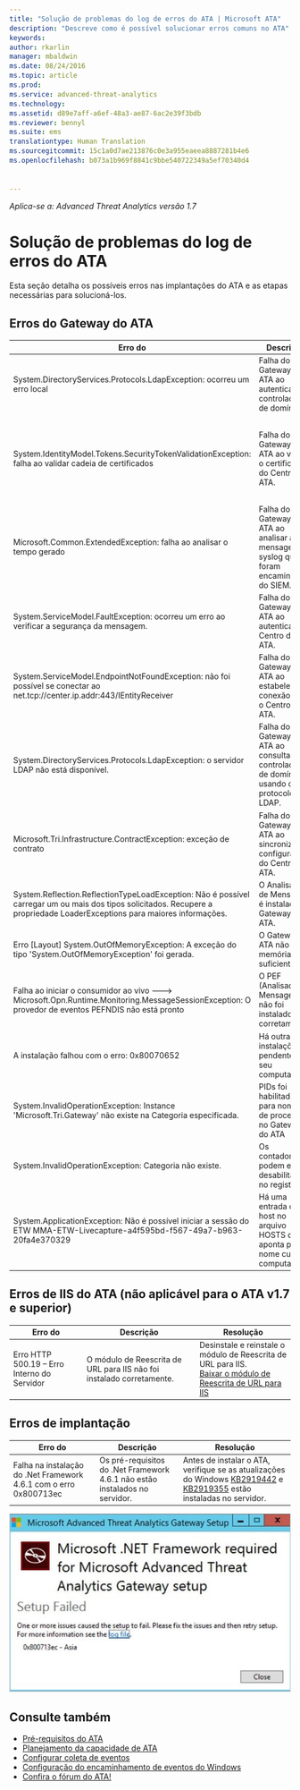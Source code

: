 ```yaml
---
title: "Solução de problemas do log de erros do ATA | Microsoft ATA"
description: "Descreve como é possível solucionar erros comuns no ATA"
keywords: 
author: rkarlin
manager: mbaldwin
ms.date: 08/24/2016
ms.topic: article
ms.prod: 
ms.service: advanced-threat-analytics
ms.technology: 
ms.assetid: d89e7aff-a6ef-48a3-ae87-6ac2e39f3bdb
ms.reviewer: bennyl
ms.suite: ems
translationtype: Human Translation
ms.sourcegitcommit: 15c1a0d7ae213876c0e3a955eaeea8887281b4e6
ms.openlocfilehash: b073a1b969f8841c9bbe540722349a5ef70340d4


---
```


*Aplica-se a: Advanced Threat Analytics versão 1.7*



# Solução de problemas do log de erros do ATA
Esta seção detalha os possíveis erros nas implantações do ATA e as etapas necessárias para solucioná-los.
## Erros do Gateway do ATA
|Erro do|Descrição|Resolução|
|-------------|----------|---------|
|System.DirectoryServices.Protocols.LdapException: ocorreu um erro local|Falha do Gateway do ATA ao autenticar no controlador de domínio.|1. Confirme se o registro DNS do controlador de domínio está configurado corretamente no servidor DNS. <br>2. Verifique se a hora do Gateway do ATA está sincronizada com a hora do controlador de domínio.|
|System.IdentityModel.Tokens.SecurityTokenValidationException: falha ao validar cadeia de certificados|Falha do Gateway do ATA ao validar o certificado do Centro do ATA.|1. Verifique se o certificado da autoridade de certificação raiz está instalado no repositório de certificados da autoridade de certificação confiável no Gateway do ATA. <br>2. Confirme se a CRL (lista de certificados revogados) está disponível e se é possível fazer a validação de certificados revogados.|
|Microsoft.Common.ExtendedException: falha ao analisar o tempo gerado|Falha do Gateway do ATA ao analisar as mensagens syslog que foram encaminhadas do SIEM.|Verifique se o SIEM está configurado para encaminhar as mensagens em um dos formatos compatíveis com o ATA.|
|System.ServiceModel.FaultException: ocorreu um erro ao verificar a segurança da mensagem.|Falha do Gateway do ATA ao autenticar no Centro do ATA.|Verifique se a hora do Gateway do ATA está sincronizada com a hora do Centro do ATA.|
|System.ServiceModel.EndpointNotFoundException: não foi possível se conectar ao net.tcp://center.ip.addr:443/IEntityReceiver|Falha do Gateway do ATA ao estabelecer conexão com o Centro do ATA.|Verifique se as configurações de rede estão corretas e se a conexão de rede entre o Gateway do ATA e o Centro do ATA está ativa.|
|System.DirectoryServices.Protocols.LdapException: o servidor LDAP não está disponível.|Falha do Gateway do ATA ao consultar o controlador de domínio usando o protocolo LDAP.|1. Verifique se a conta do usuário usada pelo ATA para se conectar ao domínio do Active Directory tem acesso de leitura a todos os objetos na árvore do Active Directory. <br>2. Certifique-se de que o controlador de domínio não esteja protegido contra consultas LDAP da conta de usuário usada pelo ATA.|
|Microsoft.Tri.Infrastructure.ContractException: exceção de contrato|Falha do Gateway do ATA ao sincronizar a configuração do Centro do ATA.|Conclua a configuração do Gateway do ATA no Console do ATA.|
|System.Reflection.ReflectionTypeLoadException: Não é possível carregar um ou mais dos tipos solicitados. Recupere a propriedade LoaderExceptions para maiores informações.|O Analisador de Mensagem é instalado no Gateway do ATA.| Desinstale o Analisador de Mensagem.|
|Erro [Layout] System.OutOfMemoryException: A exceção do tipo 'System.OutOfMemoryException' foi gerada.|O Gateway do ATA não tem memória suficiente.|Aumente a quantidade de memória no controlador de domínio.|
|Falha ao iniciar o consumidor ao vivo ---> Microsoft.Opn.Runtime.Monitoring.MessageSessionException: O provedor de eventos PEFNDIS não está pronto|O PEF (Analisador de Mensagem) não foi instalado corretamente.|Se você estiver usando o Hyper-V, tente atualizar os serviços de Integração do Hyper-V, caso contrário, contate o suporte para uma solução alternativa.|
|A instalação falhou com o erro: 0x80070652|Há outras instalações pendentes no seu computador.|Aguarde até que as outras instalações sejam concluídas e, se necessário, reinicie o computador.|
|System.InvalidOperationException: Instance 'Microsoft.Tri.Gateway' não existe na Categoria especificada.|PIDs foi habilitado para nomes de processo no Gateway do ATA|Use [KB281884](https://support.microsoft.com/en-us/kb/281884) para desabilitar os PIDs em nomes de processo|
|System.InvalidOperationException: Categoria não existe.|Os contadores podem estar desabilitados no registro|Use [KB2554336](https://support.microsoft.com/en-us/kb/2554336) para recriar os Contadores de desempenho|
|System.ApplicationException: Não é possível iniciar a sessão do ETW MMA-ETW-Livecapture-a4f595bd-f567-49a7-b963-20fa4e370329|Há uma entrada do host no arquivo HOSTS que aponta para o nome curto do computador|Remova a entrada do host do arquivo C:\Windows\System32\drivers\etc\HOSTS ou altere-a para um FQDN.|


## Erros de IIS do ATA (não aplicável para o ATA v1.7 e superior)
|Erro do|Descrição|Resolução|
|-------------|----------|---------|
|Erro HTTP 500.19 – Erro Interno do Servidor|O módulo de Reescrita de URL para IIS não foi instalado corretamente.|Desinstale e reinstale o módulo de Reescrita de URL para IIS.<br>[Baixar o módulo de Reescrita de URL para IIS](http://go.microsoft.com/fwlink/?LinkID=615137)|

## Erros de implantação
|Erro do|Descrição|Resolução|
|-------------|----------|---------|
|Falha na instalação do .Net Framework 4.6.1 com o erro 0x800713ec|Os pré-requisitos do .Net Framework 4.6.1 não estão instalados no servidor. |Antes de instalar o ATA, verifique se as atualizações do Windows [KB2919442](https://www.microsoft.com/download/details.aspx?id=42135) e [KB2919355](https://support.microsoft.com/kb/2919355) estão instaladas no servidor.|

![Imagem do erro de instalação do .NET no ATA](media/netinstallerror.png)


## Consulte também
- [Pré-requisitos do ATA](/advanced-threat-analytics/plan-design/ata-prerequisites)
- [Planejamento da capacidade de ATA](/advanced-threat-analytics/plan-design/ata-capacity-planning)
- [Configurar coleta de eventos](/advanced-threat-analytics/deploy-use/configure-event-collection)
- [Configuração do encaminhamento de eventos do Windows](/advanced-threat-analytics/deploy-use/configure-event-collection#configuring-windows-event-forwarding)
- [Confira o fórum do ATA!](https://social.technet.microsoft.com/Forums/security/home?forum=mata)



<!--HONumber=Aug16_HO5-->


